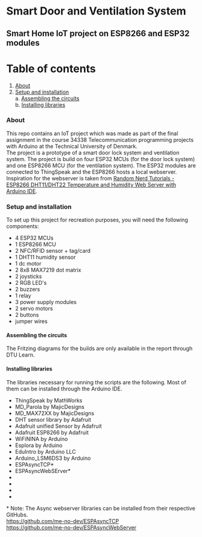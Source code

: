 # Smart Door and Ventilation System
## Smart Home IoT project on ESP8266 and ESP32 modules

# Table of contents
1. [About](#about)<br>
2. [Setup and installation](#setup)<br>
  a.  [Assembling the circuits](#circuits)<br>
  b.  [Installing libraries](#libraries)<br>

### About <a name="about"/>
This repo contains an IoT project which was made as part of the final assignment in the course 34338 Telecommunication programming projects with Arduino at the Technical University of Denmark.<br>
The project is a prototype of a smart door lock system and ventilation system. The project is build on four ESP32 MCUs (for the door lock system) and one ESP8266 MCU (for the ventilation system). The ESP32 modules are connected to ThingSpeak and the ESP8266 hosts a local webserver.<br>
Inspiration for the webserver is taken from [Random Nerd Tutorials - ESP8266 DHT11/DHT22 Temperature and Humidity Web Server with Arduino IDE](https://randomnerdtutorials.com/esp8266-dht11dht22-temperature-and-humidity-web-server-with-arduino-ide/).

### Setup and installation <a name="setup"/>
To set up this project for recreation purposes, you will need the following components:
<ul>
<li> 4 ESP32 MCUs </li>
<li> 1 ESP8266 MCU </li>
<li> 2 NFC/RFID sensor + tag/card </li>
<li> 1 DHT11 humidity sensor </li>
<li> 1 dc motor </li>
<li> 2 8x8 MAX7219 dot matrix </li>
<li> 2 joysticks </li>
<li> 2 RGB LED's </li>
<li> 2 buzzers </li>
<li> 1 relay </li>
<li> 3 power supply modules </li>
<li> 2 servo motors </li>
<li> 2 buttons </li>
<li> jumper wires </li>
</ul>

#### Assembling the circuits <a name="circuits"/>
The Fritzing diagrams for the builds are only available in the report through DTU Learn.

#### Installing libraries <a name="libraries"/>
The libraries necessary for running the scripts are the following. Most of them can be installed through the Arduino IDE.
<ul>
<li> ThingSpeak by MathWorks </li>
<li> MD_Parola by MajicDesigns </li>
<li> MD_MAX72XX by MajicDesigns </li>
<li> DHT sensor library by Adafruit </li>
<li> Adafruit unified Sensor by Adafruit </li>
<li> Adafruit ESP8266 by Adafruit </li>
<li> WiFiNINA by Arduino </li>
<li> Esplora by Arduino </li>
<li> EduIntro by Arduino LLC </li>
<li> Arduino_LSM6DS3 by Arduino </li>
<li> ESPAsyncTCP* </li>
<li> ESPAsyncWebSErver* </li>
<li>  </li>
<li>  </li>
<li>  </li>
<li>  </li>
</ul>

\* Note:
The Async webserver libraries can be installed from their respective GitHubs.<br>
https://github.com/me-no-dev/ESPAsyncTCP<br>
https://github.com/me-no-dev/ESPAsyncWebServer
